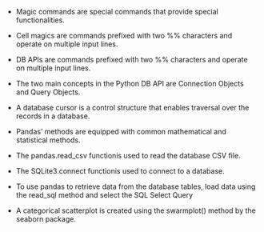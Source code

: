 - Magic commands are special commands that provide special functionalities.

- Cell magics are commands prefixed with two %% characters and operate on multiple input lines. 

- DB APIs are commands prefixed with two %% characters and operate on multiple input lines.

- The two main concepts in the Python DB API are Connection Objects and Query Objects.

- A database cursor is a control structure that enables traversal over the records in a database. 

- Pandas’ methods are equipped with common mathematical and statistical methods.  

- The pandas.read_csv functionis used to read the database CSV file.

- The SQLite3.connect functionis used to connect to a database.

- To use pandas to retrieve data from the database tables, load data using the read_sql method and select the SQL Select Query

- A categorical scatterplot is created using the swarmplot() method by the seaborn package.

